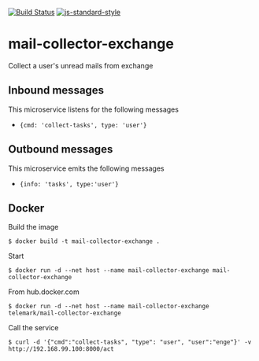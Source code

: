 [![Build Status](https://travis-ci.org/telemark/mail-collector-exchange.svg?branch=master)](https://travis-ci.org/telemark/mail-collector-exchange)
[![js-standard-style](https://img.shields.io/badge/code%20style-standard-brightgreen.svg?style=flat)](https://github.com/feross/standard)
# mail-collector-exchange
Collect a user's unread mails from exchange

## Inbound messages
This microservice listens for the following messages


- ```{cmd: 'collect-tasks', type: 'user'}```

## Outbound messages
This microservice emits the following messages

- ```{info: 'tasks', type:'user'}```

## Docker
Build the image

```
$ docker build -t mail-collector-exchange .
```

Start

```
$ docker run -d --net host --name mail-collector-exchange mail-collector-exchange
```

From hub.docker.com

```
$ docker run -d --net host --name mail-collector-exchange telemark/mail-collector-exchange
```

Call the service

```
$ curl -d '{"cmd":"collect-tasks", "type": "user", "user":"enge"}' -v http://192.168.99.100:8000/act
```